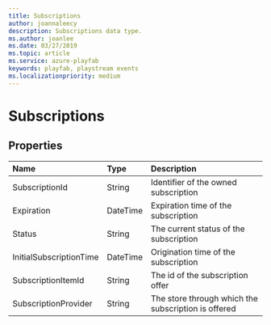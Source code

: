```yaml
---
title: Subscriptions
author: joannaleecy
description: Subscriptions data type.
ms.author: joanlee
ms.date: 03/27/2019
ms.topic: article
ms.service: azure-playfab
keywords: playfab, playstream events
ms.localizationpriority: medium
---
```


# Subscriptions

## Properties

|Name|Type|Description|
| :--------------------|:-------------------|:----------------------|
|SubscriptionId|String|Identifier of the owned subscription|
|Expiration|DateTime|Expiration time of the subscription|
|Status|String|The current status of the subscription|
|InitialSubscriptionTime|DateTime|Origination time of the subscription|
|SubscriptionItemId|String|The id of the subscription offer|
|SubscriptionProvider|String|The store through which the subscription is offered|

